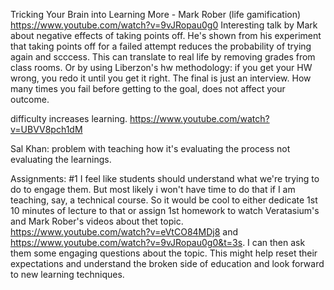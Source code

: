 Tricking Your Brain into Learning More - Mark Rober (life gamification) 
https://www.youtube.com/watch?v=9vJRopau0g0
Interesting talk by Mark about negative effects of taking points off. He's shown from his experiment that taking points off for a failed attempt reduces the probability of trying again and scccess. 
This can translate to real life by removing grades from class rooms. Or by using Liberzon's hw methodology: if you get your HW wrong, you redo it until you get it right. The final is just an interview. 
How many times you fail before getting to the goal, does not affect your outcome. 

difficulty increases learning. 
https://www.youtube.com/watch?v=UBVV8pch1dM

Sal Khan:
problem with teaching how it's evaluating the process not evaluating the learnings. 


Assignments:
#1 I feel like students should understand what we're trying to do to engage them. But most likely i won't have time to do that if I am teaching, say, a technical course. So it would be cool to either dedicate 1st 10 minutes of lecture to that or assign 1st homework to watch Veratasium's and Mark Rober's videos about thet topic. https://www.youtube.com/watch?v=eVtCO84MDj8 and https://www.youtube.com/watch?v=9vJRopau0g0&t=3s. I can then ask them some engaging questions about the topic. This might help reset their expectations and understand the broken side of education and look forward to new learning techniques.  
